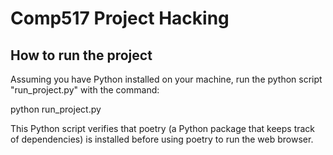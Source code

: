 # Comp517 Project Hacking

## How to run the project

Assuming you have Python installed on your machine, run the python script "run_project.py" with the command: 

python run_project.py

This Python script verifies that poetry (a Python package that keeps track of dependencies) is installed before using poetry to run the web browser.